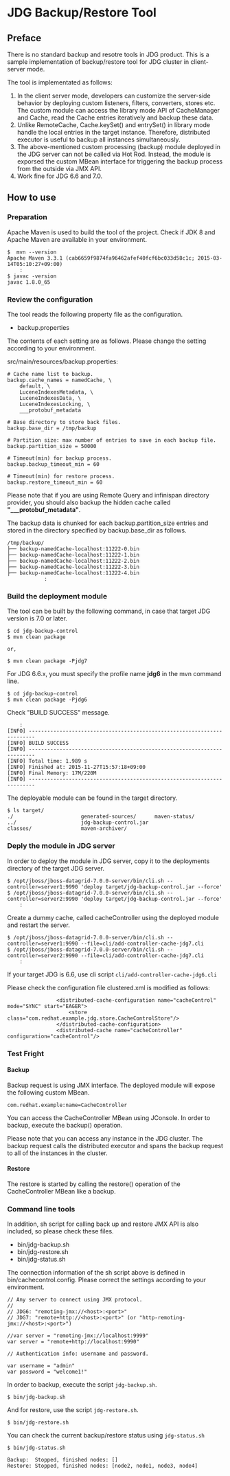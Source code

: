 # JDG Backup/Restore Tool

## Preface

There is no standard backup and resotre tools in JDG product. This is a sample implementation of backup/restore tool for JDG cluster in client-server mode.

The tool is implementated as follows:

1. In the client server mode, developers can customize the server-side behavior by deploying custom listeners, filters, converters, stores etc. The custom module can access the library mode API of CacheManager and Cache, read the Cache entries iteratively and backup these data.
2. Unlike RemoteCache, Cache.keySet() and entrySet() in library mode handle the local entries in the target instance. Therefore, distributed executor is useful to backup all instances simultaneously.
3. The above-mentioned custom processing (backup) module deployed in the JDG server can not be called via Hot Rod. Instead, the module is exporsed the custom MBean interface for triggering the backup process from the outside via JMX API.
4. Work fine for JDG 6.6 and 7.0.

## How to use

### Preparation

Apache Maven is used to build the tool of the project. Check if JDK 8 and Apache Maven are available in your environment.

~~~
$  mvn --version
Apache Maven 3.3.1 (cab6659f9874fa96462afef40fcf6bc033d58c1c; 2015-03-14T05:10:27+09:00)
	:
$ javac -version
javac 1.8.0_65
~~~

### Review the configuration

The tool reads the following property file as the configuration.

* backup.properties

The contents of each setting are as follows. Please change the setting according to your environment.

src/main/resources/backup.properties:

~~~
# Cache name list to backup.
backup.cache_names = namedCache, \
	default, \
	LuceneIndexesMetadata, \
	LuceneIndexesData, \
	LuceneIndexesLocking, \
	___protobuf_metadata

# Base directory to store back files.
backup.base_dir = /tmp/backup

# Partition size: max number of entries to save in each backup file.
backup.partition_size = 50000

# Timeout(min) for backup process.
backup.backup_timeout_min = 60

# Timeout(min) for restore process.
backup.restore_timeout_min = 60
~~~

Please note that if you are using Remote Query and infinispan directory provider, you should also backup the hidden cache called **"___protobuf_metadata"**.

The backup data is chunked for each backup.partition\_size entries and stored in the directory specified by backup.base_dir as follows.

~~~
/tmp/backup/
├── backup-namedCache-localhost:11222-0.bin
├── backup-namedCache-localhost:11222-1.bin
├── backup-namedCache-localhost:11222-2.bin
├── backup-namedCache-localhost:11222-3.bin
├── backup-namedCache-localhost:11222-4.bin
			:
~~~

### Build the deployment module

The tool can be built by the following command, in case that target JDG version is 7.0 or later.

~~~
$ cd jdg-backup-control
$ mvn clean package

or,

$ mvn clean package -Pjdg7
~~~

For JDG 6.6.x, you must specify the profile name **jdg6** in the mvn command line.

~~~
$ cd jdg-backup-control
$ mvn clean package -Pjdg6
~~~

Check "BUILD SUCCESS" message.

~~~
	:
[INFO] ------------------------------------------------------------------------
[INFO] BUILD SUCCESS
[INFO] ------------------------------------------------------------------------
[INFO] Total time: 1.989 s
[INFO] Finished at: 2015-11-27T15:57:18+09:00
[INFO] Final Memory: 17M/220M
[INFO] ------------------------------------------------------------------------
~~~

The deployable module can be found in the target directory.

~~~
$ ls target/
./                      generated-sources/      maven-status/
../                     jdg-backup-control.jar
classes/                maven-archiver/
~~~
    
### Deply the module in JDG server

In order to deploy the module in JDG server, copy it to the deployments directory of the target JDG server.

~~~
$ /opt/jboss/jboss-datagrid-7.0.0-server/bin/cli.sh --controller=server1:9990 'deploy target/jdg-backup-control.jar --force'
$ /opt/jboss/jboss-datagrid-7.0.0-server/bin/cli.sh --controller=server2:9990 'deploy target/jdg-backup-control.jar --force'
    :
~~~

Create a dummy cache, called cacheController using the deployed module and restart the server.

~~~
$ /opt/jboss/jboss-datagrid-7.0.0-server/bin/cli.sh --controller=server1:9990 --file=cli/add-controller-cache-jdg7.cli
$ /opt/jboss/jboss-datagrid-7.0.0-server/bin/cli.sh --controller=server2:9990 --file=cli/add-controller-cache-jdg7.cli
	:
~~~

If your target JDG is 6.6, use cli script `cli/add-controller-cache-jdg6.cli`

Please check the configuration file clustered.xml is modified as follows:

~~~
                <distributed-cache-configuration name="cacheControl" mode="SYNC" start="EAGER">
                    <store class="com.redhat.example.jdg.store.CacheControlStore"/>
                </distributed-cache-configuration>
                <distributed-cache name="cacheController" configuration="cacheControl"/>
~~~

### Test Fright

#### Backup

Backup request is using JMX interface. The deployed module will expose the following custom MBean.

~~~
com.redhat.example:name=CacheController
~~~

You can access the CacheController MBean using JConsole. In order to backup, execute the backup() operation.

Please note that you can access any instance in the JDG cluster. The backup request calls the distributed executor and spans the backup request to all of the instances in the cluster.

#### Restore


The restore is started by calling the restore() operation of the CacheController MBean like a backup.

### Command line tools

In addition, sh script for calling back up and restore JMX API is also included, so please check these files.

* bin/jdg-backup.sh
* bin/jdg-restore.sh
* bin/jdg-status.sh

The connection information of the sh script above is defined in bin/cachecontrol.config. Please correct the settings according to your environment.

~~~
// Any server to connect using JMX protocol.
// 
// JDG6: "remoting-jmx://<host>:<port>"
// JDG7: "remote+http://<host>:<port>" (or "http-remoting-jmx://<host>:<port>")

//var server = "remoting-jmx://localhost:9999"
var server = "remote+http://localhost:9990"

// Authentication info: username and password.

var username = "admin"
var password = "welcome1!"
~~~

In order to backup, execute the script `jdg-backup.sh`.

~~~
$ bin/jdg-backup.sh
~~~

And for restore, use the script `jdg-restore.sh`.

~~~
$ bin/jdg-restore.sh
~~~

You can check the current backup/restore status using `jdg-status.sh`

~~~
$ bin/jdg-status.sh

Backup:  Stopped, finished nodes: []
Restore: Stopped, finished nodes: [node2, node1, node3, node4]
~~~
